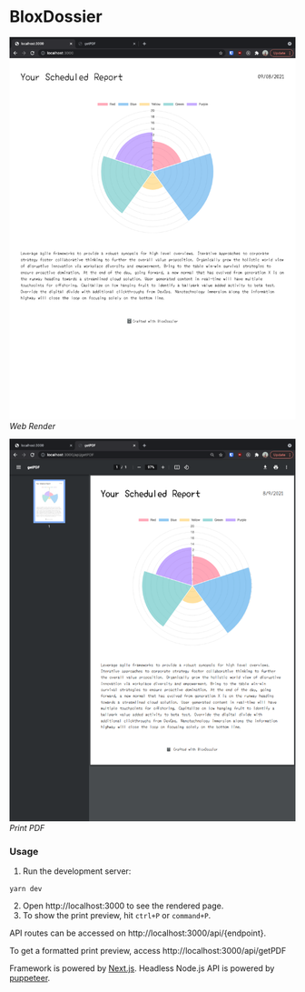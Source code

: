 # BloxDossier

![Web Render](web.png)
_Web Render_

![Print PDF](print.png)
_Print PDF_

### Usage

1. Run the development server:

```
yarn dev
```

2. Open http://localhost:3000 to see the rendered page.
3. To show the print preview, hit `ctrl+P` or `command+P`.

API routes can be accessed on http://localhost:3000/api/{endpoint}.

To get a formatted print preview, access http://localhost:3000/api/getPDF

Framework is powered by [Next.js](https://nextjs.org/). Headless Node.js API is powered by [puppeteer](https://pptr.dev/).

